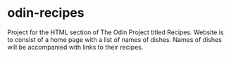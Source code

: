 # odin-recipes

Project for the HTML section of The Odin Project titled Recipes.  Website is to consist of a home page with a list of names of dishes.  Names of dishes will be accompanied with links to their recipes.

